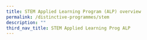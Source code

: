 ```yaml
---
title: STEM Applied Learning Program (ALP) overview
permalink: /distinctive-programmes/stem
description: ""
third_nav_title: STEM Applied Learning Prog ALP
---
```



